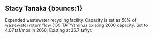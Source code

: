 ## Stacy Tanaka {bounds:1} 
Expanded wastewater recycling facility.  Capacity is set as 50% of wastewater return flow (169 TAF/Y)minus existing 2030 capacity. Set to 4.07 taf/mon in 2050; Existing at 35.7 taf/yr.
